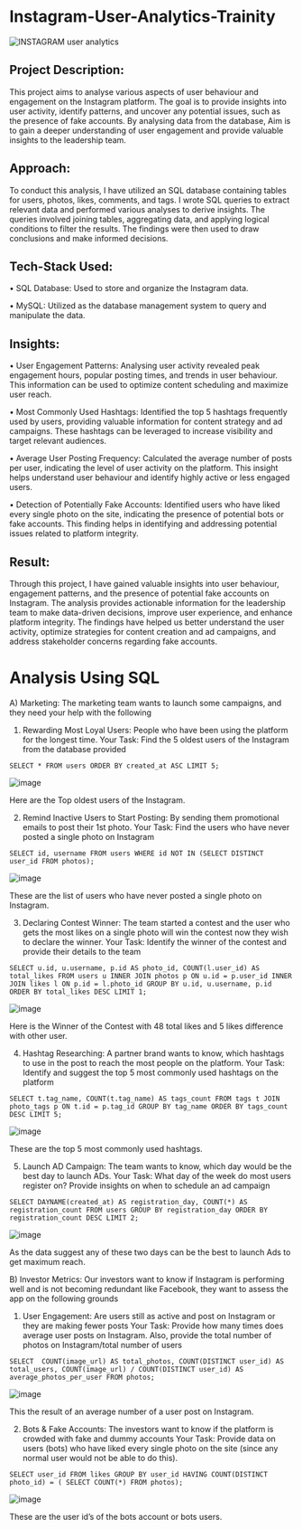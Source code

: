 # Instagram-User-Analytics-Trainity


![INSTAGRAM user analytics](https://github.com/rohithsomella/Instagram-User-Analytics-Trainity/assets/141708838/c4fc526d-93c5-4fcb-a221-f2ce64748cd7)


## Project Description:
This project aims to analyse various aspects of user behaviour and engagement on the Instagram platform. The goal is to provide insights into user activity, identify patterns, and uncover any potential issues, such as the presence of fake accounts. By analysing data from the database, Aim is to gain a deeper understanding of user engagement and provide valuable insights to the leadership team.

## Approach:
To conduct this analysis, I have utilized an SQL database containing tables for users, photos, likes, comments, and tags. I wrote SQL queries to extract relevant data and performed various analyses to derive insights. The queries involved joining tables, aggregating data, and applying logical conditions to filter the results. The findings were then used to draw conclusions and make informed decisions.

## Tech-Stack Used:
•	SQL Database: Used to store and organize the Instagram data.

•	MySQL: Utilized as the database management system to query and manipulate the data.

## Insights:
•	User Engagement Patterns: Analysing user activity revealed peak engagement hours, popular posting times, and trends in user behaviour. This information can be used to optimize content scheduling and maximize user reach.

•	Most Commonly Used Hashtags: Identified the top 5 hashtags frequently used by users, providing valuable information for content strategy and ad campaigns. These hashtags can be leveraged to increase visibility and target relevant audiences.

•	Average User Posting Frequency: Calculated the average number of posts per user, indicating the level of user activity on the platform. This insight helps understand user behaviour and identify highly active or less engaged users.

•	Detection of Potentially Fake Accounts: Identified users who have liked every single photo on the site, indicating the presence of potential bots or fake accounts. This finding helps in identifying and addressing potential issues related to platform integrity.

## Result:
Through this project, I have gained valuable insights into user behaviour, engagement patterns, and the presence of potential fake accounts on Instagram. The analysis provides actionable information for the leadership team to make data-driven decisions, improve user experience, and enhance platform integrity. The findings have helped us better understand the user activity, optimize strategies for content creation and ad campaigns, and address stakeholder concerns regarding fake accounts.

# Analysis Using SQL


A) Marketing: The marketing team wants to launch some campaigns, and they need your help with the following
1.	Rewarding Most Loyal Users: People who have been using the platform for the longest time.
Your Task: Find the 5 oldest users of the Instagram from the database provided

`SELECT * FROM users
ORDER BY created_at ASC
LIMIT 5;`

 ![image](https://github.com/rohithsomella/Instagram-User-Analytics-Trainity/assets/141708838/4c0f104b-5f93-428f-a73c-d61f3b4fbab2)


Here are the Top oldest users of the Instagram.


2.	Remind Inactive Users to Start Posting: By sending them promotional emails to post their 1st photo.
Your Task: Find the users who have never posted a single photo on Instagram


`SELECT id, username FROM users
WHERE id NOT IN (SELECT DISTINCT user_id FROM photos);`

 ![image](https://github.com/rohithsomella/Instagram-User-Analytics-Trainity/assets/141708838/cacd19d6-aaa5-48ed-a2d4-5308b6fd9123)


These are the list of users who have never posted a single photo on Instagram.

3.	Declaring Contest Winner: The team started a contest and the user who gets the most likes on a single photo will win the contest now they wish to declare the winner.
Your Task: Identify the winner of the contest and provide their details to the team


`SELECT u.id, u.username, p.id AS photo_id, COUNT(l.user_id) AS total_likes
FROM users u
INNER JOIN photos p ON u.id = p.user_id
INNER JOIN likes l ON p.id = l.photo_id
GROUP BY u.id, u.username, p.id
ORDER BY total_likes DESC
LIMIT 1;`

 ![image](https://github.com/rohithsomella/Instagram-User-Analytics-Trainity/assets/141708838/5d48843a-f46a-405d-8c4c-365fafabccb1)


Here is the Winner of the Contest with 48 total likes and 5 likes difference with other user.

4.	Hashtag Researching: A partner brand wants to know, which hashtags to use in the post to reach the most people on the platform.
Your Task: Identify and suggest the top 5 most commonly used hashtags on the platform


`SELECT t.tag_name, COUNT(t.tag_name) AS tags_count
FROM tags t
JOIN photo_tags p ON t.id = p.tag_id
GROUP BY tag_name
ORDER BY tags_count DESC
LIMIT 5;`  

 ![image](https://github.com/rohithsomella/Instagram-User-Analytics-Trainity/assets/141708838/551e4768-83c7-4240-8ad1-1857be5d7ce1)

These are the top 5 most commonly used hashtags.


5.	Launch AD Campaign: The team wants to know, which day would be the best day to launch ADs.
Your Task: What day of the week do most users register on? Provide insights on when to schedule an ad campaign

`SELECT DAYNAME(created_at) AS registration_day, COUNT(*) AS registration_count
FROM users
GROUP BY registration_day
ORDER BY registration_count DESC
LIMIT 2;`

 ![image](https://github.com/rohithsomella/Instagram-User-Analytics-Trainity/assets/141708838/70fd41eb-5ae8-4f72-a979-909e783dd0c4)

As the data suggest any of these two days can be the best to launch Ads to get maximum reach.


B) Investor Metrics: Our investors want to know if Instagram is performing well and is not becoming redundant like Facebook, they want to assess the app on the following grounds
1.	User Engagement: Are users still as active and post on Instagram or they are making fewer posts
Your Task: Provide how many times does average user posts on Instagram. Also, provide the total number of photos on Instagram/total number of users

`SELECT 
    COUNT(image_url) AS total_photos,
    COUNT(DISTINCT user_id) AS total_users,
    COUNT(image_url) / COUNT(DISTINCT user_id) AS average_photos_per_user
FROM photos;`

 ![image](https://github.com/rohithsomella/Instagram-User-Analytics-Trainity/assets/141708838/c106baa3-60fb-4756-b041-95ffec03ed05)

This the result of an average number of a user post on Instagram.

2.	Bots & Fake Accounts: The investors want to know if the platform is crowded with fake and dummy accounts
Your Task: Provide data on users (bots) who have liked every single photo on the site (since any normal user would not be able to do this).


`SELECT user_id FROM likes
GROUP BY user_id
HAVING COUNT(DISTINCT photo_id) = (
    SELECT COUNT(*) FROM photos);`
 
![image](https://github.com/rohithsomella/Instagram-User-Analytics-Trainity/assets/141708838/8c9f7f40-c9fd-4a80-a8ed-f1e8cc7f99b4)

These are the user id’s of the bots account or bots users.




